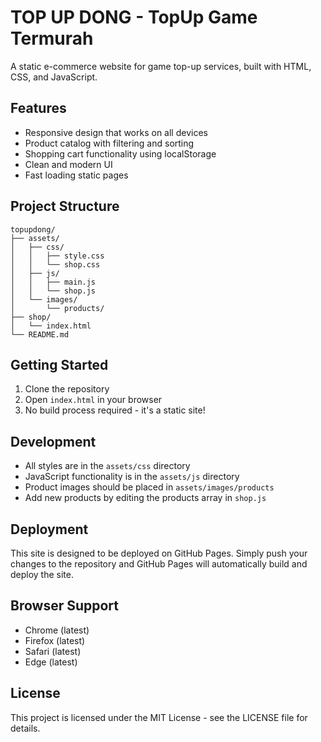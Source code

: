 # TOP UP DONG - TopUp Game Termurah

A static e-commerce website for game top-up services, built with HTML, CSS, and JavaScript.

## Features

- Responsive design that works on all devices
- Product catalog with filtering and sorting
- Shopping cart functionality using localStorage
- Clean and modern UI
- Fast loading static pages

## Project Structure

```
topupdong/
├── assets/
│   ├── css/
│   │   ├── style.css
│   │   └── shop.css
│   ├── js/
│   │   ├── main.js
│   │   └── shop.js
│   └── images/
│       └── products/
├── shop/
│   └── index.html
└── README.md
```

## Getting Started

1. Clone the repository
2. Open `index.html` in your browser
3. No build process required - it's a static site!

## Development

- All styles are in the `assets/css` directory
- JavaScript functionality is in the `assets/js` directory
- Product images should be placed in `assets/images/products`
- Add new products by editing the products array in `shop.js`

## Deployment

This site is designed to be deployed on GitHub Pages. Simply push your changes to the repository and GitHub Pages will automatically build and deploy the site.

## Browser Support

- Chrome (latest)
- Firefox (latest)
- Safari (latest)
- Edge (latest)

## License

This project is licensed under the MIT License - see the LICENSE file for details.